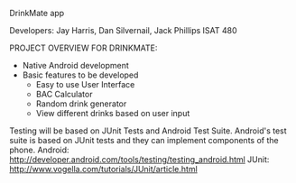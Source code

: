 DrinkMate app

Developers: Jay Harris, Dan Silvernail, Jack Phillips
ISAT 480

PROJECT OVERVIEW FOR DRINKMATE:
  - Native Android development
  - Basic features to be developed
      - Easy to use User Interface
      - BAC Calculator
      - Random drink generator
      - View different drinks based on user input

Testing will be based on JUnit Tests and Android Test Suite. Android's test suite is based on JUnit tests and they can implement components of the phone. 
  Android: http://developer.android.com/tools/testing/testing_android.html
  JUnit: http://www.vogella.com/tutorials/JUnit/article.html
